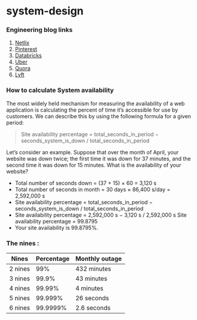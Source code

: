 # system-design

### Engineering blog links

1. [Netlix](https://netflixtechblog.com/)
2. [Pinterest](https://medium.com/@Pinterest_Engineering)
3. [Databricks](https://databricks.com/blog/category/engineering) 
4. [Uber](https://eng.uber.com/)
5. [Quora](https://quoraengineering.quora.com/)
6. [Lyft](https://eng.lyft.com/)

### How to calculate System availability
The most widely held mechanism for measuring the availability of a web application is calculating the percent of time it’s accessible for use by customers. We can describe this by using the following formula for a given period:


> Site availability percentage = total_seconds_in_period − seconds_system_is_down / total_seconds_in_period

Let’s consider an example. Suppose that over the month of April, your website was down twice; the first time it was down for 37 minutes, and the second time it was down for 15 minutes. What is the availability of your website?

- Total number of seconds down = (37 + 15) × 60 = 3,120 s
- Total number of seconds in month = 30 days × 86,400 s/day = 2,592,000 s
- Site availability percentage = total_seconds_in_period − seconds_system_is_down / total_seconds_in_period
- Site availability percentage = 2,592,000 s − 3,120 s / 2,592,000 s Site availability percentage = 99.8795
- Your site availability is 99.8795%.

### The nines :

| Nines   | Percentage | Monthly outage |
| ------- | ---------- | -------------- |
| 2 nines | 99%        | 432 minutes    |
| 3 nines | 99.9%      | 43 minutes     |
| 4 nines | 99.99%     | 4 minutes      |
| 5 nines | 99.999%    | 26 seconds     |
| 6 nines | 99.9999%   | 2.6 seconds    |
     
